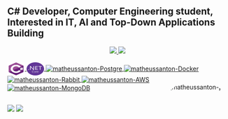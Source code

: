 ## C# Developer, Computer Engineering student, Interested in IT, AI and Top-Down Applications Building
<div align="center">
  <a href="https://github.com/matheussanton">
  <img height="160em" src="https://github-readme-stats.vercel.app/api?username=matheussanton&show_icons=true&theme=dark&include_all_commits=true&count_private=true"/>
  <img height="160em" src="https://github-readme-stats.vercel.app/api/top-langs/?username=matheussanton&layout=compact&langs_count=7&theme=dark"/>
</div>
<div style="display: inline_block"><br>
  <img align="center" alt="matheussanton-Csharp" height="30" width="40" src="https://raw.githubusercontent.com/devicons/devicon/master/icons/csharp/csharp-original.svg">
  <img align="center" alt="matheussanton-dotnet" height="30" width="40" src="https://raw.githubusercontent.com/devicons/devicon/master/icons/dotnetcore/dotnetcore-original.svg">
  <img align="center" alt="matheussanton-Postgre" height="35" width="40" src="https://cdn.jsdelivr.net/gh/devicons/devicon/icons/postgresql/postgresql-original.svg" />
  <img align="center" alt="matheussanton-Docker" height="45" width="45" src="https://cdn.jsdelivr.net/gh/devicons/devicon/icons/docker/docker-original.svg" />
  <img align="center" alt="matheussanton-Rabbit" height="30" width="30" src="https://icon.icepanel.io/Technology/svg/RabbitMQ.svg" />
  <img align="center" alt="matheussanton-AWS" height="35" width="40" src="https://cdn.jsdelivr.net/gh/devicons/devicon/icons/amazonwebservices/amazonwebservices-original.svg" />
  <img align="center" alt="matheussanton-MongoDB" height="35" width="40" src="https://cdn.jsdelivr.net/gh/devicons/devicon/icons/mongodb/mongodb-original.svg" />
  <!--<img align="center" alt="matheussanton-Js" height="30" width="40" src="https://raw.githubusercontent.com/devicons/devicon/master/icons/javascript/javascript-plain.svg">
  <img align="center" alt="matheussanton-Ts" height="30" width="40" src="https://cdn.jsdelivr.net/gh/devicons/devicon/icons/typescript/typescript-original.svg" />
 <img align="center" alt="matheussanton-React" height="30" width="40" src="https://cdn.jsdelivr.net/gh/devicons/devicon/icons/react/react-original.svg" /> -->
  <img align="right" alt="matheussanton-pic" height="150" style="border-radius:50px;" src="https://media.discordapp.net/attachments/933832873604182077/984466546992771092/download.png?width=563&height=563">
</div>
  
  ##
 
<div> 
  <a href = "mailto:matheussantong@gmail.com"><img src="https://img.shields.io/badge/-Gmail-%23333?style=for-the-badge&logo=gmail&logoColor=white" target="_blank"></a>
  <a href="https://www.linkedin.com/in/matheussanton" target="_blank"><img src="https://img.shields.io/badge/-LinkedIn-%230077B5?style=for-the-badge&logo=linkedin&logoColor=white" target="_blank"></a> 

<!-- ![Snake animation](https://github.com/matheussanton/matheussanton/blob/output/github-contribution-grid-snake.svg) -->
 
</div>
